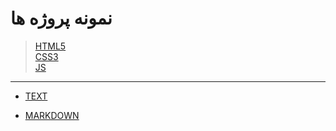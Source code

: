 # نمونه پروژه ها 


>[HTML5](html) <br />
 [CSS3](css) <br />
 [JS](js) <br />
***

* [TEXT](text)

* [MARKDOWN](markdown)

